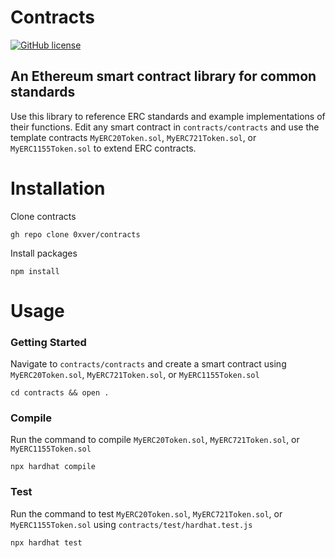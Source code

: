 # Contracts

[![GitHub license](https://img.shields.io/badge/license-MIT-blue.svg)](https://github.com/0xver/contracts/blob/master/LICENSE.md)

## An Ethereum smart contract library for common standards

Use this library to reference ERC standards and example implementations of their functions. Edit any smart contract in `contracts/contracts` and use the template contracts `MyERC20Token.sol`, `MyERC721Token.sol`, or `MyERC1155Token.sol` to extend ERC contracts.

# Installation
Clone contracts
```
gh repo clone 0xver/contracts
```
Install packages
```
npm install
```

# Usage
### Getting Started
Navigate to `contracts/contracts` and create a smart contract using `MyERC20Token.sol`, `MyERC721Token.sol`, or `MyERC1155Token.sol`
```
cd contracts && open .
```

### Compile
Run the command to compile `MyERC20Token.sol`, `MyERC721Token.sol`, or `MyERC1155Token.sol`
```
npx hardhat compile
```

### Test
Run the command to test `MyERC20Token.sol`, `MyERC721Token.sol`, or `MyERC1155Token.sol` using `contracts/test/hardhat.test.js`
```
npx hardhat test
```